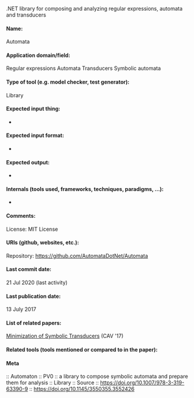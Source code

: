 .NET library for composing and analyzing regular expressions, automata and transducers

#### Name:
Automata

#### Application domain/field:
Regular expressions
Automata
Transducers
Symbolic automata

#### Type of tool (e.g. model checker, test generator):
Library

#### Expected input thing:
-

#### Expected input format:
-

#### Expected output:
-

#### Internals (tools used, frameworks, techniques, paradigms, ...):
-

#### Comments:
License: MIT License

#### URIs (github, websites, etc.):
Repository: https://github.com/AutomataDotNet/Automata

#### Last commit date:
21 Jul 2020 (last activity)

#### Last publication date:
13 July 2017

#### List of related papers:
[Minimization of Symbolic Transducers](https://doi.org/10.1007/978-3-319-63390-9_10) (CAV '17)

#### Related tools (tools mentioned or compared to in the paper):

#### Meta
:: Automaton
:: PV0 :: a library to compose symbolic automata and prepare them for analysis
:: Library
:: Source :: https://doi.org/10.1007/978-3-319-63390-9 :: https://doi.org/10.1145/3550355.3552426
